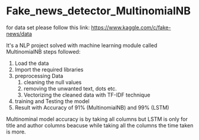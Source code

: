 # Fake_news_detector_MultinomialNB
for data set please follow this link: https://www.kaggle.com/c/fake-news/data

It's a NLP project solved with machine learning module called MultinomialNB
steps followed:
1. Load the data
2. Import the required libraries
3. preprocessing Data
    1. cleaning the null values
    2. removing the unwanted text, dots etc.
    3. Vectorizing the cleaned data with TF-IDF technique
4. training and Testing the model
5. Result with Accuracy of 91% (MultinomialNB) and 99% (LSTM)

Multinominal model accuracy is by taking all columns but LSTM is only for title and author columns beacuse while taking all the columns the time taken is more.
